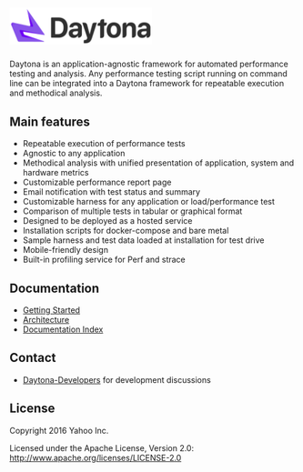 # <img src="docs/img/daytona_dark_text.png" alt="Daytona" width="250px">

Daytona is an application-agnostic framework for automated performance testing and analysis. Any performance testing script running on command line can be integrated into a Daytona framework for repeatable execution and methodical analysis.

## Main features
* Repeatable execution of performance tests  
* Agnostic to any application
* Methodical analysis with unified presentation of application, system and hardware metrics
* Customizable performance report page 
* Email notification with test status and summary 
* Customizable harness for any application or load/performance test
* Comparison of multiple tests in tabular or graphical format
* Designed to be deployed as a hosted service
* Installation scripts for docker-compose and bare metal  
* Sample harness and test data loaded at installation for test drive
* Mobile-friendly design 
* Built-in profiling service for Perf and strace

## Documentation

* [Getting Started](docs/GettingStarted.md)
* [Architecture](docs/Architecture.md)
* [Documentation Index](docs/Documentation.md)

## Contact
* [Daytona-Developers](https://groups.google.com/d/forum/daytona-developers) for
  development discussions

## License

Copyright 2016 Yahoo Inc.

Licensed under the Apache License, Version 2.0: http://www.apache.org/licenses/LICENSE-2.0
